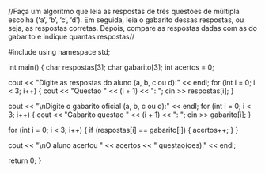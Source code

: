 

//Faça um algoritmo que leia as respostas de três questões de múltipla escolha (‘a’, ‘b’, ‘c’, ‘d’). Em seguida, leia o gabarito dessas respostas, ou seja, as respostas corretas. Depois, compare as respostas dadas com as do gabarito e indique quantas respostas//



#include <iostream>
using namespace std;

int main() {
char respostas[3];
char gabarito[3];
int acertos = 0;

cout << "Digite as respostas do aluno (a, b, c ou d):" << endl;
for (int i = 0; i < 3; i++) {
cout << "Questao " << (i + 1) << ": ";
cin >> respostas[i];
}

cout << "\nDigite o gabarito oficial (a, b, c ou d):" << endl;
for (int i = 0; i < 3; i++) {
cout << "Gabarito questao " << (i + 1) << ": ";
cin >> gabarito[i];
}


for (int i = 0; i < 3; i++) {
if (respostas[i] == gabarito[i]) {
acertos++;
}
}

cout << "\nO aluno acertou " << acertos << " questao(oes)." << endl;

return 0;
}




